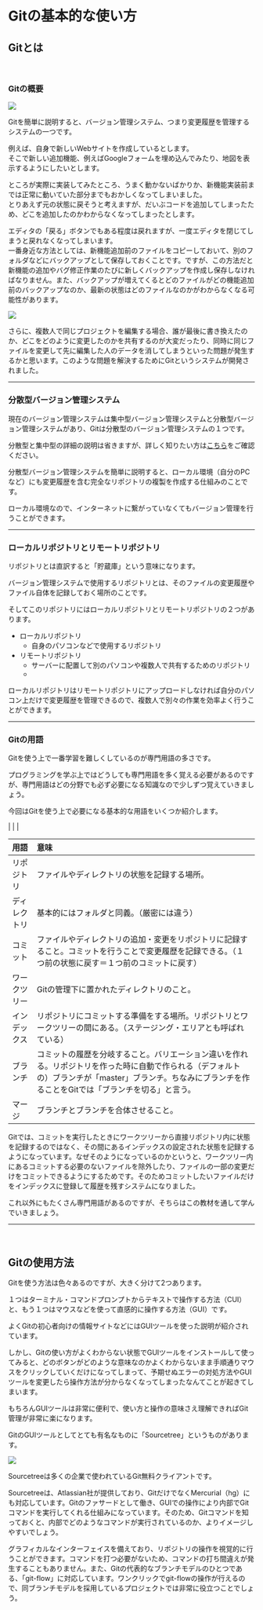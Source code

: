 # Gitの基本的な使い方

## Gitとは

<br>

### Gitの概要

![](img/Git-Logo-2Color.png)

Gitを簡単に説明すると、バージョン管理システム、つまり変更履歴を管理するシステムの一つです。

例えば、自身で新しいWebサイトを作成しているとします。  
そこで新しい追加機能、例えばGoogleフォームを埋め込んでみたり、地図を表示するようにしたいとします。

ところが実際に実装してみたところ、うまく動かないばかりか、新機能実装前までは正常に動いていた部分までもおかしくなってしまいました。  
とりあえず元の状態に戻そうと考えますが、だいぶコードを追加してしまったため、どこを追加したのかわからなくなってしまったとします。

エディタの「戻る」ボタンでもある程度は戻れますが、一度エディタを閉じてしまうと戻れなくなってしまいます。  
一番身近な方法としては、新機能追加前のファイルをコピーしておいて、別のフォルダなどにバックアップとして保存しておくことです。ですが、この方法だと新機能の追加やバグ修正作業のたびに新しくバックアップを作成し保存しなければなりません。また、バックアップが増えてくるとどのファイルがどの機能追加前のバックアップなのか、最新の状態はどのファイルなのかがわからなくなる可能性があります。

![](img/backup.png)

さらに、複数人で同じプロジェクトを編集する場合、誰が最後に書き換えたのか、どこをどのように変更したのかを共有するのが大変だったり、同時に同じファイルを変更して先に編集した人のデータを消してしまうといった問題が発生するかと思います。このような問題を解決するためにGitというシステムが開発されました。

---

### 分散型バージョン管理システム

現在のバージョン管理システムは集中型バージョン管理システムと分散型バージョン管理システムがあり、Gitは分散型のバージョン管理システムの１つです。

分散型と集中型の詳細の説明は省きますが、詳しく知りたい方は[こちら](https://www.atmarkit.co.jp/ait/articles/1307/05/news028_3.html)をご確認ください。

分散型バージョン管理システムを簡単に説明すると、ローカル環境（自分のPCなど）にも変更履歴を含む完全なリポジトリの複製を作成する仕組みのことです。

ローカル環境なので、インターネットに繋がっていなくてもバージョン管理を行うことができます。

---

### ローカルリポジトリとリモートリポジトリ

リポジトリとは直訳すると「貯蔵庫」という意味になります。

バージョン管理システムで使用するリポジトリとは、そのファイルの変更履歴やファイル自体を記録しておく場所のことです。

そしてこのリポジトリにはローカルリポジトリとリモートリポジトリの２つがあります。

- ローカルリポジトリ
  - 自身のパソコンなどで使用するリポジトリ
- リモートリポジトリ
  - サーバーに配置して別のパソコンや複数人で共有するためのリポジトリ
  - 
ローカルリポジトリはリモートリポジトリにアップロードしなければ自分のパソコン上だけで変更履歴を管理できるので、複数人で別々の作業を効率よく行うことができます。

---

### Gitの用語

Gitを使う上で一番学習を難しくしているのが専門用語の多さです。

プログラミングを学ぶ上ではどうしても専門用語を多く覚える必要があるのですが、専門用語はどの分野でも必ず必要になる知識なので少しずつ覚えていきましょう。

今回はGitを使う上で必要になる基本的な用語をいくつか紹介します。

|  |  |

| 用語 | 意味 |
| :-- | :-- |
| リポジトリ | ファイルやディレクトリの状態を記録する場所。 |
| ディレクトリ | 基本的にはフォルダと同義。（厳密には違う） |
| コミット | ファイルやディレクトリの追加・変更をリポジトリに記録すること。コミットを行うことで変更履歴を記録できる。（１つ前の状態に戻す＝１つ前のコミットに戻す）|
| ワークツリー | Gitの管理下に置かれたディレクトリのこと。 |
| インデックス | リポジトリにコミットする準備をする場所。リポジトリとワークツリーの間にある。（ステージング・エリアとも呼ばれている） |
| ブランチ | コミットの履歴を分岐すること。バリエーション違いを作れる。リポジトリを作った時に自動で作られる（デフォルトの）ブランチが「master」ブランチ。ちなみにブランチを作ることをGitでは「ブランチを切る」と言う。 |
| マージ | ブランチとブランチを合体させること。 |

<p class="point">
Gitでは、コミットを実行したときにワークツリーから直接リポジトリ内に状態を記録するのではなく、その間にあるインデックスの設定された状態を記録するようになっています。なぜそのようになっているのかというと、ワークツリー内にあるコミットする必要のないファイルを除外したり、ファイルの一部の変更だけをコミットできるようにするためです。そのためコミットしたいファイルだけをインデックスに登録して履歴を残すシステムになりました。
</p>

これ以外にもたくさん専門用語があるのですが、そちらはこの教材を通して学んでいきましょう。

---

<br>

## Gitの使用方法

Gitを使う方法は色々あるのですが、大きく分けて2つあります。

１つはターミナル・コマンドプロンプトからテキストで操作する方法（CUI）と、もう１つはマウスなどを使って直感的に操作する方法（GUI）です。

よくGitの初心者向けの情報サイトなどにはGUIツールを使った説明が紹介されています。

しかし、Gitの使い方がよくわからない状態でGUIツールをインストールして使ってみると、どのボタンがどのような意味なのかよくわからないまま手順通りマウスをクリックしていくだけになってしまって、予期せぬエラーの対処方法やGUIツールを変更したら操作方法が分からなくなってしまったなんてことが起きてしまいます。

もちろんGUIツールは非常に便利で、使い方と操作の意味さえ理解できればGit管理が非常に楽になります。

GitのGUIツールとしてとても有名なものに「Sourcetree」というものがあります。

![](img/image1-1.png)

Sourcetreeは多くの企業で使われているGit無料クライアントです。

Sourcetreeは、Atlassian社が提供しており、GitだけでなくMercurial（hg）にも対応しています。Gitのファサードとして働き、GUIでの操作により内部でGitコマンドを実行してくれる仕組みになっています。そのため、Gitコマンドを知っておくと、内部でどのようなコマンドが実行されているのか、よりイメージしやすいでしょう。

グラフィカルなインターフェイスを備えており、リポジトリの操作を視覚的に行うことができます。コマンドを打つ必要がないため、コマンドの打ち間違えが発生することもありません。また、Gitの代表的なブランチモデルのひとつである、「git-flow」に対応しています。ワンクリックでgit-flowの操作が行えるので、同ブランチモデルを採用しているプロジェクトでは非常に役立つことでしょう。

